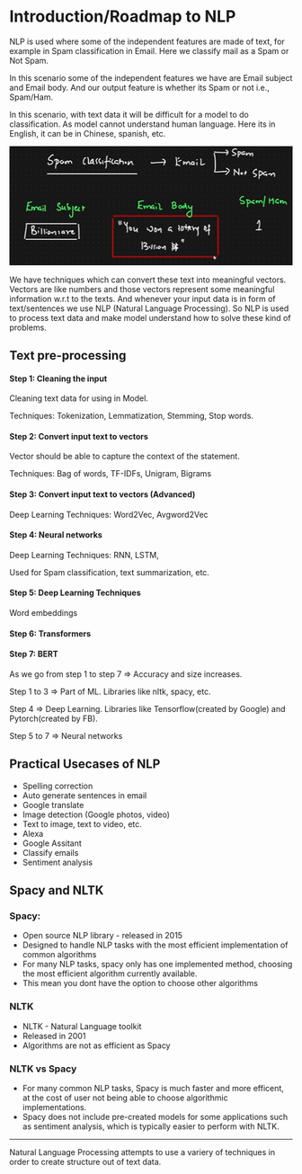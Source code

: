 # Introduction/Roadmap to NLP

NLP is used where some of the independent features are made of text, for example in Spam classification in Email. Here we classify mail as a Spam or Not Spam.

In this scenario some of the independent features we have are Email subject and Email body. And our output feature is whether its Spam or not i.e., Spam/Ham.

In this scenario, with text data it will be difficult for a model to do classification. As model cannot understand human language. Here its in English, it can be in Chinese, spanish, etc.

![](images\1.PNG)

We have techniques which can convert these text into meaningful vectors. Vectors are like numbers and those vectors represent some meaningful information w.r.t to the texts. And whenever your input data is in form of text/sentences we use NLP (Natural Language Processing). So NLP is used to process text data and make model understand how to solve these kind of problems.

## Text pre-processing

#### Step 1: Cleaning the input
Cleaning text data for using in Model. 

Techniques: Tokenization, Lemmatization, Stemming, Stop words. 

#### Step 2: Convert input text to vectors
Vector should be able to capture the context of the statement.

Techniques: Bag of words, TF-IDFs, Unigram, Bigrams

#### Step 3: Convert input text to vectors (Advanced)
Deep Learning Techniques: Word2Vec, Avgword2Vec

#### Step 4: Neural networks
Deep Learning Techniques: RNN, LSTM, 

Used for Spam classification, text summarization, etc.

#### Step 5: Deep Learning Techniques
Word embeddings

#### Step 6: Transformers

#### Step 7: BERT

As we go from step 1 to step 7 => Accuracy and size increases.

Step 1 to 3 => Part of ML. Libraries like nltk, spacy, etc.

Step 4 => Deep Learning. Libraries like Tensorflow(created by Google) and Pytorch(created by FB).

Step 5 to 7 => Neural networks

## Practical Usecases of NLP
- Spelling correction
- Auto generate sentences in email
- Google translate
- Image detection (Google photos, video)
- Text to image, text to video, etc.
- Alexa
- Google Assitant
- Classify emails
- Sentiment analysis

## Spacy and NLTK

### Spacy:
- Open source NLP library - released in 2015
- Designed to handle NLP tasks with the most efficient implementation of common algorithms
- For many NLP tasks, spacy only has one implemented method, choosing the most efficient algorithm currently available.
- This mean you dont have the option to choose other algorithms

### NLTK
- NLTK - Natural Language toolkit
- Released in 2001
- Algorithms are not as efficient as Spacy

### NLTK vs Spacy

- For many common NLP tasks, Spacy is much faster and more efficent, at the cost of user not being able to choose algorithmic implementations.
- Spacy does not include pre-created models for some applications such as sentiment analysis, which is typically easier to perform with NLTK.

***

Natural Language Processing attempts to use a variery of techniques in order to create structure out of text data.


